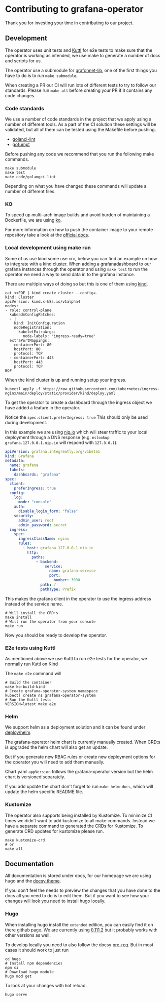 # Contributing to grafana-operator

Thank you for investing your time in contributing to our project.

## Development

The operator uses unit tests and [Kuttl](https://kuttl.dev/) for e2e tests to make sure that the operator is working as intended, we use make to generate a number of docs and scripts for us.

The operator use a submodule for [grafonnet-lib](https://github.com/grafana/grafonnet-lib),
one of the first things you have to do is to run `make submodule`.

When creating a PR our CI will run lots of different tests to try to follow our standards.
Please run `make all` before creating your PR if it contains any code changes.

### Code standards

We use a number of code standards in the project that we apply using a number of different tools.
As a part of the CI solution these settings will be validated, but all of them can be tested using the Makefile before pushing.

- [golanci-lint](https://golangci-lint.run/)
- [gofumpt](https://github.com/mvdan/gofumpt)

Before pushing any code we recommend that you run the following make commands.

```shell
make submodule
make test
make code/golangci-lint
```

Depending on what you have changed these commands will update a number of different files.

### KO

To speed up multi-arch image builds and avoid burden of maintaining a Dockerfile, we are using [ko](https://ko.build/).

For more information on how to push the container image to your remote repository take a look at the [official docs](https://ko.build/get-started/).

### Local development using make run

Some of us use kind some use crc, below you can find an example on how to integrate with a kind cluster.
When adding a grafanadashboard to our grafana instances through the operator and using `make test` to run the operator we need a way to send data in to the grafana instance.

There are multiple ways of doing so but this is one of them using [kind](https://kind.sigs.k8s.io/docs/user/ingress/#create-cluster).

```shell
cat <<EOF | kind create cluster --config=-
kind: Cluster
apiVersion: kind.x-k8s.io/v1alpha4
nodes:
- role: control-plane
  kubeadmConfigPatches:
  - |
    kind: InitConfiguration
    nodeRegistration:
      kubeletExtraArgs:
        node-labels: "ingress-ready=true"
  extraPortMappings:
  - containerPort: 80
    hostPort: 80
    protocol: TCP
  - containerPort: 443
    hostPort: 443
    protocol: TCP
EOF
```

When the kind cluster is up and running setup your ingress.

```shell
kubectl apply -f https://raw.githubusercontent.com/kubernetes/ingress-nginx/main/deploy/static/provider/kind/deploy.yaml
```

To get the operator to create a dashboard through the ingress object we have added a feature in the operator.

Notice the `spec.client.preferIngress: true`
This should only be used during development.

In this example we are using [nip.io](https://nip.io/) which will steer traffic to your local deployment through a DNS response (e.g. `nslookup grafana.127.0.0.1.nip.io` will respond with `127.0.0.1`).

```.yaml
apiVersion: grafana.integreatly.org/v1beta1
kind: Grafana
metadata:
  name: grafana
  labels:
    dashboards: "grafana"
spec:
  client:
    preferIngress: true
  config:
    log:
      mode: "console"
    auth:
      disable_login_form: "false"
    security:
      admin_user: root
      admin_password: secret
  ingress:
    spec:
      ingressClassName: nginx
      rules:
        - host: grafana.127.0.0.1.nip.io
          http:
            paths:
              - backend:
                  service:
                    name: grafana-service
                    port:
                      number: 3000
                path: /
                pathType: Prefix
```

This makes the grafana client in the operator to use the ingress address instead of the service name.

```shell
# Will install the CRD:s
make install
# Will run the operator from your console
make run
```

Now you should be ready to develop the operator.

### E2e tests using Kuttl

As mentioned above we use Kuttl to run e2e tests for the operator, we normally run Kuttl on [Kind](https://kind.sigs.k8s.io/)

The `make e2e` command will

```shell
# Build the container
make ko-build-kind
# Create grafana-operator-system namespace
kubectl create ns grafana-operator-system
# Run the Kuttl tests
VERSION=latest make e2e
```

### Helm

We support helm as a deployment solution and it can be found under [deploy/helm](deploy/helm/grafana-operator/README.md).

The grafana-operator helm chart is currently manually created.
When CRD:s is upgraded the helm chart will also get an update.

But if you generate new RBAC rules or create new deployment options for the operator you will need to add them manually.

Chart.yaml `appVersion` follows the grafana-operator version but the helm chart is versioned separately.

If you add update the chart don't forget to run `make helm-docs`, which will update the helm specific README file.

### Kustomize

The operator also supports being installed by Kustomize.
To minimize CI times we didn't want to add kustomize to all make commands. Instead we have a separate command to generated the CRDs for Kustomize.
To generate CRD updates for kustomize please run.

```shell
make kustomize-crd
# or
make all
```

## Documentation

All documentation is stored under docs, for our homepage we are using hugo and the [docsy theme](https://github.com/google/docsy).

If you don't feel the needs to preview the changes that you have done to the docs all you need to do is to edit them.
But if you want to see how your changes will look you need to install hugo locally.

### Hugo

When installing hugo install the `extended` edition, you can easily find it on there github page.
We are currently using [0.111.2](https://github.com/gohugoio/hugo/releases/tag/v0.111.2) but it probably works with other versions as well.

To develop locally you need to also follow the docsy [pre-req](https://github.com/google/docsy#prerequisites).
But in most cases it should work to just run

```shell
cd hugo
# Install npm dependencies
npm ci
# Download hugo module
hugo mod get
```

To look at your changes with hot reload.

```shell
hugo serve
```
